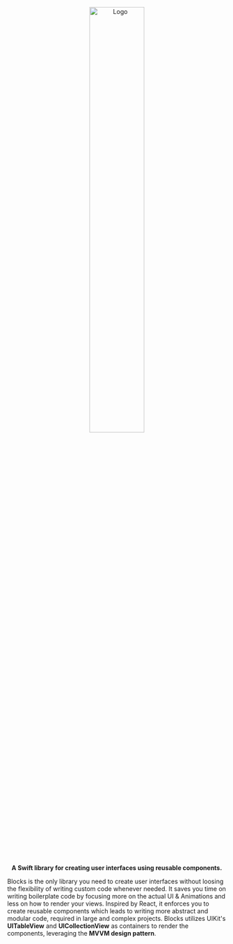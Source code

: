 <p></p>
<p align="center">
<img width="50%" alt="Logo" src="https://user-images.githubusercontent.com/1566052/155127115-829eb755-6d0f-4d2b-b6d0-b9adbc2c3a40.png">

</p>

<p align="center"><b>A Swift library for creating user interfaces using reusable components.
</b>
  
</p>

Blocks is the only library you need to create user interfaces without loosing the flexibility of writing custom code whenever needed. It saves you time on writing boilerplate code by focusing more on the actual UI & Animations and less on how to render your views. Inspired by React, it enforces you to create reusable components which leads to writing more abstract and modular code, required in large and complex projects. Blocks utilizes UIKit's **UITableView** and **UICollectionView** as containers to render the components, leveraging the **MVVM design pattern**.
